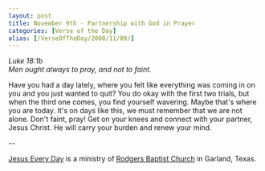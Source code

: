 ```yaml
---
layout: post
title: November 9th - Partnership with God in Prayer
categories: [Verse of the Day]
alias: [/VerseOfTheDay/2008/11/09/]
---
```


_Luke 18:1b  
Men ought always to pray, and not to faint._

Have you had a day lately, where you felt like everything was
coming in on you and you just wanted to quit? You do okay with the
first two trials, but when the third one comes, you find yourself
wavering. Maybe that's where you are today. It's on days like this,
we must remember that we are not alone. Don't faint, pray! Get on
your knees and connect with your partner, Jesus Christ. He will carry
your burden and renew your mind.

 --

<a href=http://jesuseveryday.net>Jesus Every Day</a> is a ministry of <a href=http://rodgersbaptist.net>Rodgers Baptist Church</a> in Garland, Texas.
